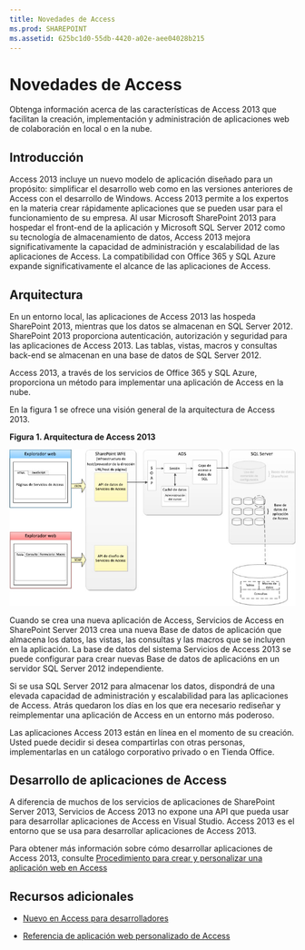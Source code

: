 ```yaml
---
title: Novedades de Access
ms.prod: SHAREPOINT
ms.assetid: 625bc1d0-55db-4420-a02e-aee04028b215
---
```



# Novedades de Access
Obtenga información acerca de las características de Access 2013 que facilitan la creación, implementación y administración de aplicaciones web de colaboración en local o en la nube.
## Introducción
<a name="SP15_access15overview_Introduction"> </a>

Access 2013 incluye un nuevo modelo de aplicación diseñado para un propósito: simplificar el desarrollo web como en las versiones anteriores de Access con el desarrollo de Windows. Access 2013 permite a los expertos en la materia crear rápidamente aplicaciones que se pueden usar para el funcionamiento de su empresa. Al usar Microsoft SharePoint 2013 para hospedar el front-end de la aplicación y Microsoft SQL Server 2012 como su tecnología de almacenamiento de datos, Access 2013 mejora significativamente la capacidad de administración y escalabilidad de las aplicaciones de Access. La compatibilidad con Office 365 y SQL Azure expande significativamente el alcance de las aplicaciones de Access.
  
    
    

## Arquitectura
<a name="SP15_access15overview_Architecture"> </a>

En un entorno local, las aplicaciones de Access 2013 las hospeda SharePoint 2013, mientras que los datos se almacenan en SQL Server 2012. SharePoint 2013 proporciona autenticación, autorización y seguridad para las aplicaciones de Access 2013. Las tablas, vistas, macros y consultas back-end se almacenan en una base de datos de SQL Server 2012.
  
    
    
Access 2013, a través de los servicios de Office 365 y SQL Azure, proporciona un método para implementar una aplicación de Access en la nube.
  
    
    
En la figura 1 se ofrece una visión general de la arquitectura de Access 2013.
  
    
    

**Figura 1. Arquitectura de Access 2013**

  
    
    

  
    
    
![Arquitectura de Access 2013](images/odc_Office15_Access15OverviewDK2_Figure07.jpg)
  
    
    
Cuando se crea una nueva aplicación de Access, Servicios de Access en SharePoint Server 2013 crea una nueva Base de datos de aplicación que almacena los datos, las vistas, las consultas y las macros que se incluyen en la aplicación. La base de datos del sistema Servicios de Access 2013 se puede configurar para crear nuevas Base de datos de aplicacións en un servidor SQL Server 2012 independiente.
  
    
    
Si se usa SQL Server 2012 para almacenar los datos, dispondrá de una elevada capacidad de administración y escalabilidad para las aplicaciones de Access. Atrás quedaron los días en los que era necesario rediseñar y reimplementar una aplicación de Access en un entorno más poderoso.
  
    
    
Las aplicaciones Access 2013 están en línea en el momento de su creación. Usted puede decidir si desea compartirlas con otras personas, implementarlas en un catálogo corporativo privado o en Tienda Office.
  
    
    

## Desarrollo de aplicaciones de Access
<a name="SP15_access15overview_DevelopingAccessapps"> </a>

A diferencia de muchos de los servicios de aplicaciones de SharePoint Server 2013, Servicios de Access 2013 no expone una API que pueda usar para desarrollar aplicaciones de Access en Visual Studio. Access 2013 es el entorno que se usa para desarrollar aplicaciones de Access 2013.
  
    
    
Para obtener más información sobre cómo desarrollar aplicaciones de Access 2013, consulte  [Procedimiento para crear y personalizar una aplicación web en Access](http://msdn.microsoft.com/library/628745f4-82e9-4838-9726-6f3e506a654f%28Office.15%29.aspx)
  
    
    

## Recursos adicionales
<a name="SP15_access15overview_addres"> </a>


-  [Nuevo en Access para desarrolladores](http://msdn.microsoft.com/library/df778f51-d65e-4c30-b618-65003ceb39b3%28Office.15%29.aspx)
    
  
-  [Referencia de aplicación web personalizado de Access](http://msdn.microsoft.com/library/8d696fa4-a6f2-4fb1-8662-a313bf0b5989%28Office.15%29.aspx)
    
  

